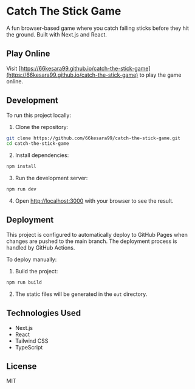 # Catch The Stick Game

A fun browser-based game where you catch falling sticks before they hit the ground. Built with Next.js and React.

## Play Online

Visit [https://66kesara99.github.io/catch-the-stick-game](https://66kesara99.github.io/catch-the-stick-game) to play the game online.

## Development

To run this project locally:

1. Clone the repository:
```bash
git clone https://github.com/66kesara99/catch-the-stick-game.git
cd catch-the-stick-game
```

2. Install dependencies:
```bash
npm install
```

3. Run the development server:
```bash
npm run dev
```

4. Open [http://localhost:3000](http://localhost:3000) with your browser to see the result.

## Deployment

This project is configured to automatically deploy to GitHub Pages when changes are pushed to the main branch. The deployment process is handled by GitHub Actions.

To deploy manually:

1. Build the project:
```bash
npm run build
```

2. The static files will be generated in the `out` directory.

## Technologies Used

- Next.js
- React
- Tailwind CSS
- TypeScript

## License

MIT
